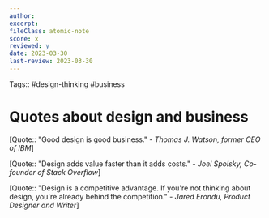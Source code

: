 ```yaml
---
author:
excerpt:
fileClass: atomic-note
score: x
reviewed: y
date: 2023-03-30
last-review: 2023-03-30
---
```

Tags:: #design-thinking #business 

# Quotes about design and business

[Quote:: "Good design is good business." *- Thomas J. Watson, former CEO of IBM*]

[Quote:: "Design adds value faster than it adds costs." *- Joel Spolsky, Co-founder of Stack Overflow*]

[Quote:: "Design is a competitive advantage. If you're not thinking about design, you're already behind the competition." *- Jared Erondu, Product Designer and Writer*]
